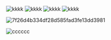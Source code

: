 

![kkkk](https://github.com/Puufaz/Puufaz/assets/138206114/4bcc000f-a779-4283-bcd6-1b3b8ef5f509) ![kkkk](https://github.com/Puufaz/Puufaz/assets/138206114/4bcc000f-a779-4283-bcd6-1b3b8ef5f509) ![kkkk](https://github.com/Puufaz/Puufaz/assets/138206114/4bcc000f-a779-4283-bcd6-1b3b8ef5f509) ![kkkk](https://github.com/Puufaz/Puufaz/assets/138206114/4bcc000f-a779-4283-bcd6-1b3b8ef5f509)



![7f26d4b334df28d585fad3fe13dd3981](https://github.com/Puufaz/Puufaz/assets/138206114/1d27cfd0-5d9e-4b40-8d02-101f5c74a453)

![cccccc](https://github.com/Puufaz/Puufaz/assets/138206114/e4e44400-8df3-4560-a9d9-ad3148acd275)







